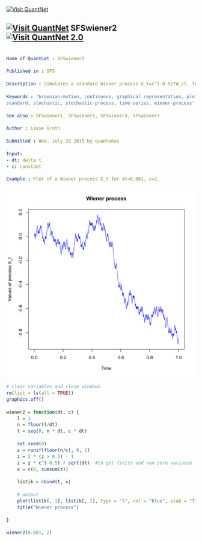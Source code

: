 
[<img src="https://github.com/QuantLet/Styleguide-and-Validation-procedure/blob/master/pictures/banner.png" alt="Visit QuantNet">](http://quantlet.de/index.php?p=info)

## [<img src="https://github.com/QuantLet/Styleguide-and-Validation-procedure/blob/master/pictures/qloqo.png" alt="Visit QuantNet">](http://quantlet.de/) **SFSwiener2** [<img src="https://github.com/QuantLet/Styleguide-and-Validation-procedure/blob/master/pictures/QN2.png" width="60" alt="Visit QuantNet 2.0">](http://quantlet.de/d3/ia)

```yaml

Name of QuantLet : SFSwiener2

Published in : SFS

Description : Simulates a standard Wiener process X_t=c^(-0.5)*W_ct, for c>0.

Keywords : 'brownian-motion, continuous, graphical representation, plot, process, simulation,
standard, stochastic, stochastic-process, time-series, wiener-process'

See also : SFSwiener1, SFSwiener1, SFSwiener3, SFSwiener3

Author : Lasse Groth

Submitted : Wed, July 29 2015 by quantomas

Input: 
- dt: delta t
- c: constant

Example : Plot of a Wiener process X_t for dt=0.001, c=2.

```

![Picture1](SFSwiener2-1.png)


```r
# clear variables and close windows
rm(list = ls(all = TRUE))
graphics.off()

wiener2 = function(dt, c) {
    l = 1
    n = floor(l/dt)
    t = seq(0, n * dt, c * dt)
    
    set.seed(0)
    z = runif(floor(n/c), 0, 1)
    z = 2 * (z > 0.5) - 1
    z = z * c^(-0.5) * sqrt(dt)  #to get finite and non-zero variance
    x = c(0, cumsum(z))
    
    listik = cbind(t, x)
    
    # output
    plot(listik[, 1], listik[, 2], type = "l", col = "blue", xlab = "Time", ylab = "Values of process X_t")
    title("Wiener process")
    
}

wiener2(0.001, 2) 

```
